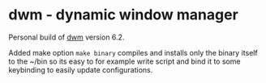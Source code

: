 # dwm - dynamic window manager
Personal build of [dwm](https://dwm.suckless.org/) version 6.2.

Added make option ```make binary``` compiles and installs only the binary itself to the ~/bin so its easy to for example write script and bind it to some keybinding to easily update configurations.
